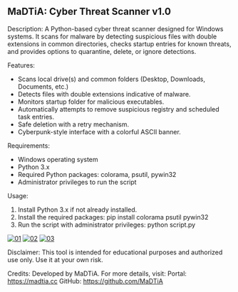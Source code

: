 MaDTiA: Cyber Threat Scanner v1.0
-----------------------------------
Description:
A Python-based cyber threat scanner designed for Windows systems. It scans for malware by detecting suspicious files with double extensions in common directories, checks startup entries for known threats, and provides options to quarantine, delete, or ignore detections.

Features:
- Scans local drive(s) and common folders (Desktop, Downloads, Documents, etc.)
- Detects files with double extensions indicative of malware.
- Monitors startup folder for malicious executables.
- Automatically attempts to remove suspicious registry and scheduled task entries.
- Safe deletion with a retry mechanism.
- Cyberpunk-style interface with a colorful ASCII banner.

Requirements:
- Windows operating system
- Python 3.x
- Required Python packages: colorama, psutil, pywin32
- Administrator privileges to run the script

Usage:
1. Install Python 3.x if not already installed.
2. Install the required packages:
   pip install colorama psutil pywin32
3. Run the script with administrator privileges:
   python script.py

<a href="https://ibb.co/yn6zk4f2"><img src="https://i.ibb.co/bgs4vbWt/01.png" alt="01" border="0"></a>
<a href="https://ibb.co/RTR4h0V5"><img src="https://i.ibb.co/3mgYfNLJ/02.png" alt="02" border="0"></a>
<a href="https://ibb.co/qYK8PpwP"><img src="https://i.ibb.co/Xx1PvtTv/03.png" alt="03" border="0"></a>

Disclaimer:
This tool is intended for educational purposes and authorized use only. Use it at your own risk.

Credits:
Developed by MaDTiA. For more details, visit:
   Portal: https://madtia.cc
   GitHub: https://github.com/MaDTiA
